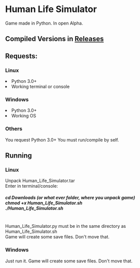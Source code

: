 # Human Life Simulator
 Game made in Python. In open Alpha.
<h2> Compiled Versions in <a href="https://github.com/TexturedPolak/Human_Life_Simulator/releases">Releases</a> </h2>
<h2> Requests: </h2>
<h3>Linux</h3>
<li>Python 3.0+</li>
<li>Working terminal or console</li>
<h3>Windows</h3>
<li>Python 3.0+</li>
<li>Working OS</li>
<h3>Others</h3>
You request Python 3.0+
You must run/compile by self.
<h2>Running</h2>
<h3>Linux</h3>
Unpack Human_Life_Simulator.tar <br>
Enter in terminal/console: <br>
<h5>
cd Downloads (or what ever folder, where you unpack game)<br>
chmod +x Human_Life_Simulator.sh <br>
./Human_Life_Simulator.sh </h5><br>
Human_Life_Simulator.py must be in the same directory as Human_Life_Simulator.sh <br>
Game will create some save files. Don't move that.
<h3>Windows</h3>
Just run it. Game will create some save files. Don't move that.
